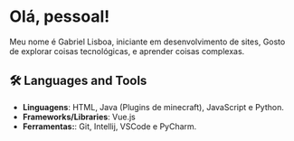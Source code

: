 # **Olá, pessoal!**  
Meu nome é Gabriel Lisboa, iniciante em desenvolvimento de sites, Gosto de explorar coisas tecnológicas, e aprender coisas complexas.


## 🛠️ Languages and Tools
- **Linguagens**: HTML, Java (Plugins de minecraft), JavaScript e Python.
- **Frameworks/Libraries**: Vue.js
- **Ferramentas:**: Git, Intellij, VSCode e PyCharm.    

    
